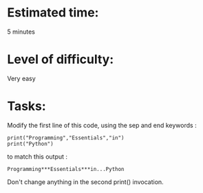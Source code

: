 # Estimated time:
5 minutes

# Level of difficulty:
Very easy

# Tasks:

Modify the first line of this code, using the sep and end keywords :
```
print("Programming","Essentials","in")
print("Python")
```
to match this output :
```
Programming***Essentials***in...Python
```
Don't change anything in the second print() invocation.
